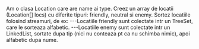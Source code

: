 Am o clasa Location care are name ai type.
Creez un array de locatii (Location[] locs) cu diferite tipuri: friendly, neutral si enemy.
Sortez locatiile folosind streamuri, de ex:
---Locatiile friendly sunt colectate intr un TreeSet, care le sorteaza alfabetic.
---Locatiile enemy sunt colectate intr un LinkedList, sortate dupa tip (nici nu conteaza pt ca nu schimba nimic), apoi alfabetic dupa nume.
